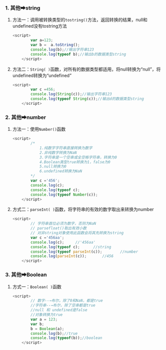 ### 1. 其他➡string

1. 方法一：调用被转换类型的`tostring()`方法，返回转换的结果，null和undefined没有tostring方法

   ```javascript
   <script>
           var a=123;
           var b =  a.toString();
           console.log(b);//输出字符串123
           console.log(typeof b);//输出b的数据类型string
       </script>
   ```

2. 方法二：`String( )`函数，对所有的数据类型都适用，将null转换为“null”，将undefined转换为“undefined”

   ```javascript
   <script>
           var c =456;
           console.log(String(c));//输出字符串123
           console.log(typeof String(c));//输出d的数据类型string
       </script>
   ```



### 2. 其他➡number

1. 方法一：使用`Number()`函数

   ```javascript
   <script>
           /*  
               1.纯数字字符串直接转换为数字
               2.非纯数字转换为NaN
               3.字符串是一个空串或全空格字符串，转换为0
               4.Boolean类型true转换为1，false为0
               5.null转换为0
               6.undefined转换为NaN
           */
           var c ='456';
           console.log(c);
           console.log(typeof c);
           console.log(typeof Number(c));
       </script>
   ```
   
2. 方式二：`parseInt( )`函数，将字符串的有效的数字取出来转换为number

   ```javascript
   <script>
           // 字符串首位必须为数字，否则为NaN
           // parsefloat()取出有效小数
           // 对非string对象使用此函数会将其先转换为string
           var c ='456aa';
           console.log(c);     //'456aa'
           console.log(typeof c);      //string
           console.log(typeof parseInt(c));        //number
           console.log(parseInt(c));       //456
       </script>
   ```

   

### 3. 其他➡Boolean

1. 方式一：`Boolean( )`函数

   ```javascript
   <script>
           // 数字--→布尔，除了0和NaN，都是true
           //字符串--→布尔，除了空串都是true
           //null 和 undefined是false
           //对象转换为true
           var a = 123;
           var b;
           b = Boolean(a);
           console.log(b);//true
           console.log(typeof(b));//boolean
       </script>
   ```

   

